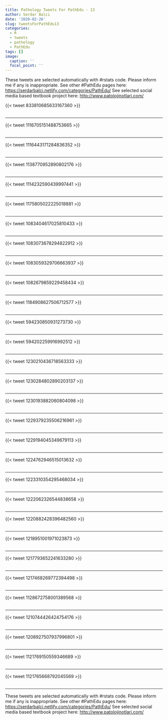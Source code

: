 ```yaml
---
title: Pathology Tweets For PathEdu - 13
author: Serdar Balci
date: '2020-02-26'
slug: tweetsForPathEdu13
categories:
  - R
  - tweets
  - pathology
  - PathEdu
tags: []
image:
  caption: ''
  focal_point: ''
---
```



These tweets are selected automatically with #rstats code. Please inform me if any is inappropriate.
See other #PathEdu pages here: https://serdarbalci.netlify.com/categories/PathEdu/ 
See selected social media based textbook project here: http://www.patolojinotlari.com/

{{< tweet 833810685633167360 >}}
<br>
<br>
<hr>
{{< tweet 1116705151488753665 >}}
<br>
<br>
<hr>
{{< tweet 1116443171284836352 >}}
<br>
<br>
<hr>
{{< tweet 1138770952890802176 >}}
<br>
<br>
<hr>
{{< tweet 1114232590439997441 >}}
<br>
<br>
<hr>
{{< tweet 1175805022225018881 >}}
<br>
<br>
<hr>
{{< tweet 1083404617025810433 >}}
<br>
<br>
<hr>
{{< tweet 1083073678294822912 >}}
<br>
<br>
<hr>
{{< tweet 1083059329706663937 >}}
<br>
<br>
<hr>
{{< tweet 1082679859229458434 >}}
<br>
<br>
<hr>
{{< tweet 1184908627506712577 >}}
<br>
<br>
<hr>
{{< tweet 594230850931273730 >}}
<br>
<br>
<hr>
{{< tweet 594202259916992512 >}}
<br>
<br>
<hr>
{{< tweet 1230210436718563333 >}}
<br>
<br>
<hr>
{{< tweet 1230284802890203137 >}}
<br>
<br>
<hr>
{{< tweet 1230193882060804098 >}}
<br>
<br>
<hr>
{{< tweet 1229379235506216961 >}}
<br>
<br>
<hr>
{{< tweet 1229194045349679113 >}}
<br>
<br>
<hr>
{{< tweet 1224762946515013632 >}}
<br>
<br>
<hr>
{{< tweet 1223310354295468034 >}}
<br>
<br>
<hr>
{{< tweet 1222062326544838658 >}}
<br>
<br>
<hr>
{{< tweet 1220882428396482560 >}}
<br>
<br>
<hr>
{{< tweet 1218951001971023873 >}}
<br>
<br>
<hr>
{{< tweet 1217793652241633280 >}}
<br>
<br>
<hr>
{{< tweet 1217468269772394498 >}}
<br>
<br>
<hr>
{{< tweet 1128672758001389568 >}}
<br>
<br>
<hr>
{{< tweet 1210744426424754176 >}}
<br>
<br>
<hr>
{{< tweet 1208927507937996801 >}}
<br>
<br>
<hr>
{{< tweet 1121769150559346689 >}}
<br>
<br>
<hr>
{{< tweet 1121765668792045569 >}}
<br>
<br>
<hr>


These tweets are selected automatically with #rstats code. Please inform me if any is inappropriate.
See other #PathEdu pages here: https://serdarbalci.netlify.com/categories/PathEdu/ 
See selected social media based textbook project here: http://www.patolojinotlari.com/
